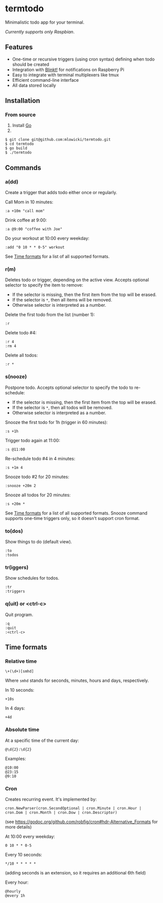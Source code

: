 # termtodo

Minimalistic todo app for your terminal.

*Currently supports only Raspbian*.

## Features
* One-time or recursive triggers (using cron syntax) defining when todo should be created
* Integration with [Blinkt!](https://learn.pimoroni.com/tutorial/sandyj/getting-started-with-blinkt) for notifications on Raspberry Pi
* Easy to integrate with terminal multiplexers like tmux
* Efficient command-line interface 
* All data stored locally

## Installation

### From source
1. Install [Go](https://golang.org/doc/install)
2.
```
$ git clone git@github.com:mlowicki/termtodo.git
$ cd termtodo
$ go build
$ ./termtodo
```

## Commands

### a(dd)
Create a trigger that adds todo either once or regularly.

Call Mom in 10 minutes:
```
:a +10m "call mom"
```

Drink coffee at 9:00:
```
:a @9:00 "coffee with Joe"
```

Do your workout at 10:00 every weekday:
```
:add "0 10 * * 0-5" workout
```


See [Time formats](#time-formats) for a list of all supported formats.

### r(m)
Deletes todo or trigger, depending on the active view. Accepts optional selector to specify the item to remove:
* If the selector is missing, then the first item from the top will be erased.
* If the selector is `*`, then all items will be removed.
* Otherwise selector is interpreted as a number.

Delete the first todo from the list (number 1):
```
:r
```

Delete todo #4:
```
:r 4
:rm 4
```

Delete all todos:
```
:r *
```
### s(nooze)
Postpone todo. Accepts optional selector to specify the todo to re-schedule:
* If the selector is missing, then the first item from the top will be erased.
* If the selector is `*`, then all todos will be removed.
* Otherwise selector is interpreted as a number.

Snooze the first todo for 1h (trigger in 60 minutes):
```
:s +1h
```

Trigger todo again at 11:00:
```
:s @11:00
```

Re-schedule todo #4 in 4 minutes:
```
:s +1m 4
```

Snooze todo #2 for 20 minutes:
```
:snooze +20m 2
```

Snooze all todos for 20 minutes:
```
:s +20m *
```


See [Time formats](#time-formats) for a list of all supported formats. Snooze command supports one-time triggers only, so it doesn't support cron format.

### to(dos)
Show things to do (default view).

```
:to
:todos
```
### tr(iggers)
Show schedules for todos.

```
:tr
:triggers
```
### q(uit) or \<ctrl-c\>
Quit program.

```
:q
:quit
:<ctrl-c>
```

## Time formats

### Relative time
```
\+(\d+)[smhd]
```

Where `smhd` stands for seconds, minutes, hours and days, respectively.

In 10 seconds:
```
+10s
```

In 4 days:
```
+4d
```

### Absolute time

At a specific time of the current day:
```
@\d{2}:\d{2}
```

Examples:
```
@10:00
@23:15
@9:10
```

### Cron

Creates recurring event. It's implemented by:
```
cron.NewParser(cron.SecondOptional | cron.Minute | cron.Hour | cron.Dom | cron.Month | cron.Dow | cron.Descriptor)
```
(see https://godoc.org/github.com/robfig/cron#hdr-Alternative_Formats for more details)

At 10:00 every weekday:
```
0 10 * * 0-5
```

Every 10 seconds:
```
*/10 * * * * *
```
(adding seconds is an extension, so it requires an additional 6th field)

Every hour:
```
@hourly
@every 1h
```
